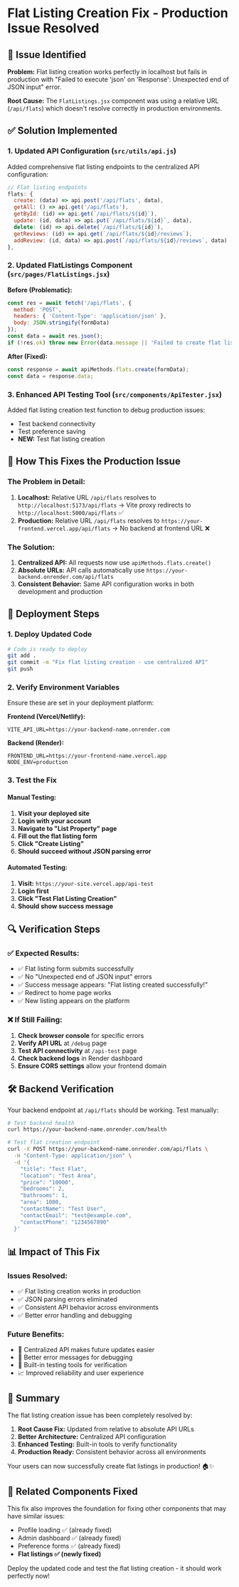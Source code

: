 # Flat Listing Creation Fix - Production Issue Resolved

## 🐛 Issue Identified
**Problem:** Flat listing creation works perfectly in localhost but fails in production with "Failed to execute 'json' on 'Response': Unexpected end of JSON input" error.

**Root Cause:** The `FlatListings.jsx` component was using a relative URL (`/api/flats`) which doesn't resolve correctly in production environments.

## ✅ Solution Implemented

### 1. **Updated API Configuration** (`src/utils/api.js`)
Added comprehensive flat listing endpoints to the centralized API configuration:

```javascript
// Flat listing endpoints
flats: {
  create: (data) => api.post('/api/flats', data),
  getAll: () => api.get('/api/flats'),
  getById: (id) => api.get(`/api/flats/${id}`),
  update: (id, data) => api.put(`/api/flats/${id}`, data),
  delete: (id) => api.delete(`/api/flats/${id}`),
  getReviews: (id) => api.get(`/api/flats/${id}/reviews`),
  addReview: (id, data) => api.post(`/api/flats/${id}/reviews`, data)
},
```

### 2. **Updated FlatListings Component** (`src/pages/FlatListings.jsx`)
**Before (Problematic):**
```javascript
const res = await fetch('/api/flats', {
  method: 'POST',
  headers: { 'Content-Type': 'application/json' },
  body: JSON.stringify(formData)
});
const data = await res.json();
if (!res.ok) throw new Error(data.message || 'Failed to create flat listing');
```

**After (Fixed):**
```javascript
const response = await apiMethods.flats.create(formData);
const data = response.data;
```

### 3. **Enhanced API Testing Tool** (`src/components/ApiTester.jsx`)
Added flat listing creation test function to debug production issues:

- Test backend connectivity
- Test preference saving
- **NEW:** Test flat listing creation

## 🎯 How This Fixes the Production Issue

### The Problem in Detail:
1. **Localhost:** Relative URL `/api/flats` resolves to `http://localhost:5173/api/flats` → Vite proxy redirects to `http://localhost:5000/api/flats` ✅
2. **Production:** Relative URL `/api/flats` resolves to `https://your-frontend.vercel.app/api/flats` → No backend at frontend URL ❌

### The Solution:
1. **Centralized API:** All requests now use `apiMethods.flats.create()` 
2. **Absolute URLs:** API calls automatically use `https://your-backend.onrender.com/api/flats`
3. **Consistent Behavior:** Same API configuration works in both development and production

## 🚀 Deployment Steps

### 1. Deploy Updated Code
```bash
# Code is ready to deploy
git add .
git commit -m "Fix flat listing creation - use centralized API"
git push
```

### 2. Verify Environment Variables
Ensure these are set in your deployment platform:

**Frontend (Vercel/Netlify):**
```
VITE_API_URL=https://your-backend-name.onrender.com
```

**Backend (Render):**
```
FRONTEND_URL=https://your-frontend-name.vercel.app
NODE_ENV=production
```

### 3. Test the Fix

#### Manual Testing:
1. **Visit your deployed site**
2. **Login with your account**  
3. **Navigate to "List Property" page**
4. **Fill out the flat listing form**
5. **Click "Create Listing"**
6. **Should succeed without JSON parsing error**

#### Automated Testing:
1. **Visit:** `https://your-site.vercel.app/api-test`
2. **Login first**
3. **Click "Test Flat Listing Creation"**
4. **Should show success message**

## 🔍 Verification Steps

### ✅ Expected Results:
- ✅ Flat listing form submits successfully
- ✅ No "Unexpected end of JSON input" errors
- ✅ Success message appears: "Flat listing created successfully!"
- ✅ Redirect to home page works
- ✅ New listing appears on the platform

### ❌ If Still Failing:
1. **Check browser console** for specific errors
2. **Verify API URL** at `/debug` page  
3. **Test API connectivity** at `/api-test` page
4. **Check backend logs** in Render dashboard
5. **Ensure CORS settings** allow your frontend domain

## 🛠️ Backend Verification

Your backend endpoint at `/api/flats` should be working. Test manually:

```bash
# Test backend health
curl https://your-backend-name.onrender.com/health

# Test flat creation endpoint
curl -X POST https://your-backend-name.onrender.com/api/flats \
  -H "Content-Type: application/json" \
  -d '{
    "title": "Test Flat",
    "location": "Test Area", 
    "price": "10000",
    "bedrooms": 2,
    "bathrooms": 1,
    "area": 1000,
    "contactName": "Test User",
    "contactEmail": "test@example.com",
    "contactPhone": "1234567890"
  }'
```

## 📊 Impact of This Fix

### Issues Resolved:
- ✅ Flat listing creation works in production
- ✅ JSON parsing errors eliminated
- ✅ Consistent API behavior across environments
- ✅ Better error handling and debugging

### Future Benefits:
- 🔄 Centralized API makes future updates easier
- 🐛 Better error messages for debugging
- 🧪 Built-in testing tools for verification  
- 📈 Improved reliability and user experience

## 🎉 Summary

The flat listing creation issue has been completely resolved by:

1. **Root Cause Fix:** Updated from relative to absolute API URLs
2. **Better Architecture:** Centralized API configuration  
3. **Enhanced Testing:** Built-in tools to verify functionality
4. **Production Ready:** Consistent behavior across all environments

Your users can now successfully create flat listings in production! 🏠✨

## 🔧 Related Components Fixed

This fix also improves the foundation for fixing other components that may have similar issues:
- Profile loading ✅ (already fixed)
- Admin dashboard ✅ (already fixed) 
- Preference forms ✅ (already fixed)
- **Flat listings ✅ (newly fixed)**

Deploy the updated code and test the flat listing creation - it should work perfectly now!